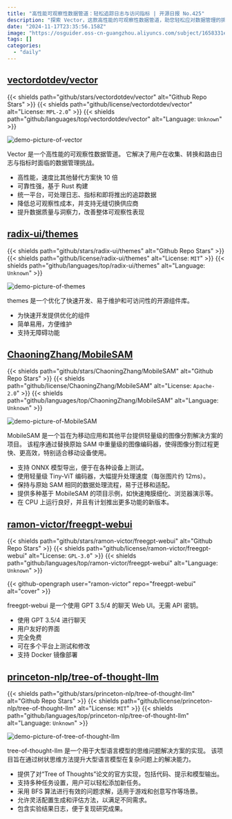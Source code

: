 ```yaml
---
title: "高性能可观察性数据管道：轻松追踪日志与访问指标 | 开源日报 No.425"
description: "探索 Vector，这款高性能的可观察性数据管道，助您轻松应对数据管理的挑战。凭借其超越竞争对手的速度、强大的可靠性和统一的平台，Vector 不仅提升数据质量和洞察力，还能显著降低可观察性成本。"
date: "2024-11-17T23:35:56.158Z"
image: "https://osguider.oss-cn-guangzhou.aliyuncs.com/subject/1658331eb504fdcd3f9867907d48100b.png"
tags: []
categories:
  - "daily"
---
```


## [vectordotdev/vector](https://github.com/vectordotdev/vector)

{{< shields path="github/stars/vectordotdev/vector" alt="Github Repo Stars" >}} {{< shields path="github/license/vectordotdev/vector" alt="License: `MPL-2.0`" >}} {{< shields path="github/languages/top/vectordotdev/vector" alt="Language: `Unknown`" >}}

![demo-picture-of-vector](https://static.osguider.com/subject/github/vectordotdev/vector/4ced285be030491516693278519ad0b0.svg)

Vector 是一个高性能的可观察性数据管道。
它解决了用户在收集、转换和路由日志与指标时面临的数据管理挑战。

- 高性能，速度比其他替代方案快 10 倍
- 可靠性强，基于 Rust 构建
- 统一平台，可处理日志、指标和即将推出的追踪数据
- 降低总可观察性成本，并支持无缝切换供应商
- 提升数据质量与洞察力，改善整体可观察性表现
  
## [radix-ui/themes](https://github.com/radix-ui/themes)

{{< shields path="github/stars/radix-ui/themes" alt="Github Repo Stars" >}} {{< shields path="github/license/radix-ui/themes" alt="License: `MIT`" >}} {{< shields path="github/languages/top/radix-ui/themes" alt="Language: `Unknown`" >}}

![demo-picture-of-themes](https://static.osguider.com/subject/github/radix-ui/themes/d250c3cafdad8008a2dad21eeba1bc9b.png)

themes 是一个优化了快速开发、易于维护和可访问性的开源组件库。

- 为快速开发提供优化的组件
- 简单易用，方便维护
- 支持无障碍功能
  
## [ChaoningZhang/MobileSAM](https://github.com/ChaoningZhang/MobileSAM)

{{< shields path="github/stars/ChaoningZhang/MobileSAM" alt="Github Repo Stars" >}} {{< shields path="github/license/ChaoningZhang/MobileSAM" alt="License: `Apache-2.0`" >}} {{< shields path="github/languages/top/ChaoningZhang/MobileSAM" alt="Language: `Unknown`" >}}

![demo-picture-of-MobileSAM](https://static.osguider.com/subject/github/ChaoningZhang/MobileSAM/22a101e2411861cfcc91a37c95201845.png)

MobileSAM 是一个旨在为移动应用和其他平台提供轻量级的图像分割解决方案的项目。
该程序通过替换原始 SAM 中重量级的图像编码器，使得图像分割过程更快、更高效，特别适合移动设备使用。

- 支持 ONNX 模型导出，便于在各种设备上测试。
- 使用轻量级 Tiny-ViT 编码器，大幅提升处理速度（每张图片约 12ms）。
- 保持与原始 SAM 相同的数据处理流程，易于迁移和适配。
- 提供多种基于 MobileSAM 的项目示例，如快速掩膜细化、浏览器演示等。
- 在 CPU 上运行良好，并且有计划推出更多功能的新版本。
  
## [ramon-victor/freegpt-webui](https://github.com/ramon-victor/freegpt-webui)

{{< shields path="github/stars/ramon-victor/freegpt-webui" alt="Github Repo Stars" >}} {{< shields path="github/license/ramon-victor/freegpt-webui" alt="License: `GPL-3.0`" >}} {{< shields path="github/languages/top/ramon-victor/freegpt-webui" alt="Language: `Unknown`" >}}

{{< github-opengraph user="ramon-victor" repo="freegpt-webui" alt="cover" >}}

freegpt-webui 是一个使用 GPT 3.5/4 的聊天 Web UI。无需 API 密钥。

- 使用 GPT 3.5/4 进行聊天
- 用户友好的界面
- 完全免费
- 可在多个平台上测试和修改
- 支持 Docker 镜像部署
  
## [princeton-nlp/tree-of-thought-llm](https://github.com/princeton-nlp/tree-of-thought-llm)

{{< shields path="github/stars/princeton-nlp/tree-of-thought-llm" alt="Github Repo Stars" >}} {{< shields path="github/license/princeton-nlp/tree-of-thought-llm" alt="License: `MIT`" >}} {{< shields path="github/languages/top/princeton-nlp/tree-of-thought-llm" alt="Language: `Unknown`" >}}

![demo-picture-of-tree-of-thought-llm](https://static.osguider.com/subject/github/princeton-nlp/tree-of-thought-llm/408297ef014c50ff725acd01558eb70c.png)

tree-of-thought-llm 是一个用于大型语言模型的思维问题解决方案的实现。
该项目旨在通过树状思维方法提升大型语言模型在复杂问题上的解决能力。

- 提供了对“Tree of Thoughts”论文的官方实现，包括代码、提示和模型输出。
- 支持多种任务设置，用户可以轻松添加新任务。
- 采用 BFS 算法进行有效的问题求解，适用于游戏和创意写作等场景。
- 允许灵活配置生成和评估方法，以满足不同需求。
- 包含实验结果日志，便于复现研究成果。
  
